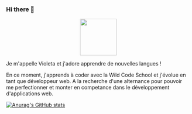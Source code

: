 ### Hi there 👋

<div id="header" align="center">
  <img src="https://media.giphy.com/media/dMLmQfCO7lCA2gX3tw/giphy.gif" width="100"/>
</div>

Je m'appelle Violeta et j'adore apprendre de nouvelles langues !

En ce moment, j'apprends à coder avec la Wild Code School et j'évolue en tant que développeur web.
A la recherche d'une alternance pour pouvoir me perfectionner et monter en competance dans le développement d'applications web.

[![Anurag's GitHub stats](https://github-readme-stats.vercel.app/api?username=VioletaBD)](https://github.com/VioletaBD/github-readme-stats)
